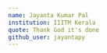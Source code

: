```yaml
---
name: Jayanta Kumar Pal
institution: IIITM Kerala
quote: Thank God it's done
github_user: jayantapy
---
```

